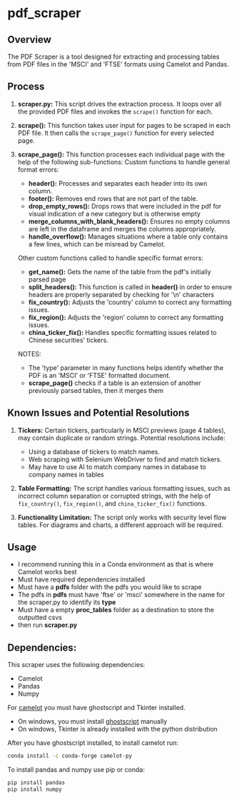 # pdf_scraper

## Overview
The PDF Scraper is a tool designed for extracting and processing tables from PDF files in the 'MSCI' and 'FTSE' formats using Camelot and Pandas.
## Process
1. **scraper.py:** This script drives the extraction process. It loops over all the provided PDF files and invokes the `scrape()` function for each.

2. **scrape():** This function takes user input for pages to be scraped in each PDF file. It then calls the `scrape_page()` function for every selected page.

3. **scrape_page():** This function processes each individual page with the help of the following sub-functions:
   Custom functions to handle general format errors:
   - **header():** Processes and separates each header into its own column.
   - **footer():** Removes end rows that are not part of the table.
   - **drop_empty_rows():** Drops rows that were included in the pdf for visual indication of a new category but is otherwise empty
   - **merge_columns_with_blank_headers():** Ensures no empty columns are left in the dataframe and merges the columns appropriately.
   - **handle_overflow():** Manages situations where a table only contains a few lines, which can be misread by Camelot.

   Other custom functions called to handle specific format errors:
   - **get_name():** Gets the name of the table from the pdf's initially parsed page
   - **split_headers():** This function is called in **header()** in order to ensure headers are properly separated by checking for '\n' characters
   - **fix_country():** Adjusts the 'country' column to correct any formatting issues.
   - **fix_region():** Adjusts the 'region' column to correct any formatting issues.
   - **china_ticker_fix():** Handles specific formatting issues related to Chinese securities' tickers.

   NOTES:
   - The 'type' parameter in many functions helps identify whether the PDF is an 'MSCI' or 'FTSE' formatted document.
   - **scrape_page()** checks if a table is an extension of another previously parsed tables, then it merges them

## Known Issues and Potential Resolutions

1. **Tickers:** Certain tickers, particularly in MSCI previews (page 4 tables), may contain duplicate or random strings. Potential resolutions include:
   - Using a database of tickers to match names.
   - Web scraping with Selenium WebDriver to find and match tickers.
   - May have to use AI to match company names in database to company names in tables

2. **Table Formatting:** The script handles various formatting issues, such as incorrect column separation or corrupted strings, with the help of `fix_country()`, `fix_region()`, and `china_ticker_fix()` functions.

3. **Functionality Limitation:** The script only works with security level flow tables. For diagrams and charts, a different approach will be required.

## Usage
- I recommend running this in a Conda environment as that is where Camelot works best
- Must have required dependencies installed
- Must have a **pdfs** folder with the pdfs you would like to scrape
- The pdfs in **pdfs** must have 'ftse' or 'msci' somewhere in the name for the scraper.py to identify its **type**
- Must have a empty **proc_tables** folder as a destination to store the outputted csvs
- then run **scraper.py**

## Dependencies:
This scraper uses the following dependencies:
- Camelot
- Pandas
- Numpy

For [camelot](https://pypi.org/project/camelot-py/) you must have ghostscript and Tkinter installed.
- On windows, you must install [ghostscript](https://www.ghostscript.com/releases/index.html) manually
- On windows, Tkinter is already installed with the python distribution


After you have ghostscript installed, to install camelot run:
```Bash
conda install -c conda-forge camelot-py
```

To install pandas and numpy use pip or conda:
```Bash
pip install pandas
pip install numpy
```
